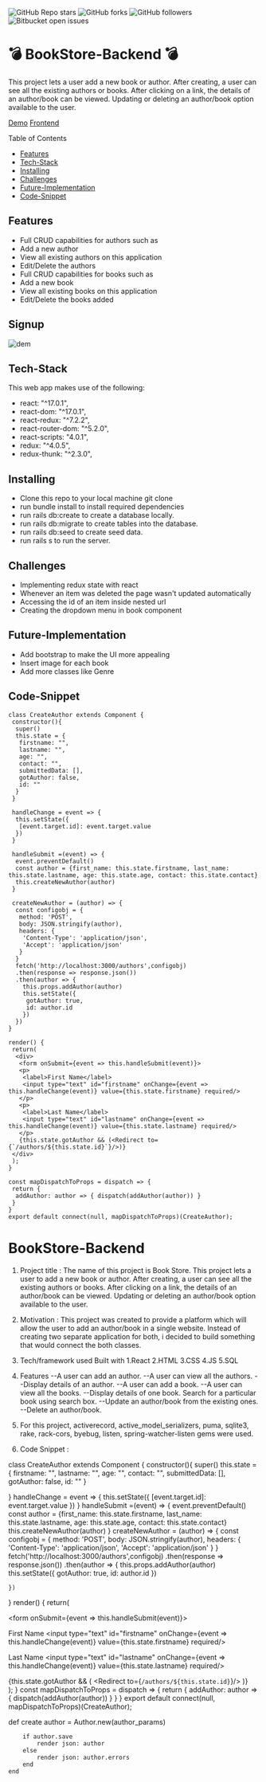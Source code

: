 ![GitHub Repo stars](https://img.shields.io/github/stars/nabilhayet/Restaurant) ![GitHub forks](https://img.shields.io/github/forks/nabilhayet/Restaurant) ![GitHub followers](https://img.shields.io/github/followers/nabilhayet) ![Bitbucket open issues](https://img.shields.io/bitbucket/issues/nabilhayet/Restaurant)                                          
                                        <h1>:bomb: BookStore-Backend :bomb: </h1>
                                                      
This project lets a user add a new book or author. After creating, a user can see all the existing authors or books. After clicking on a link, the details of an author/book can be viewed. Updating or deleting an author/book option available to the user.

<a href="https://www.youtube.com/watch?v=54azoDzOMTc&t=1s">Demo</a>
<a href="https://github.com/nabilhayet/bookstore-frontend">Frontend</a>

Table of Contents
- [Features](#features)
- [Tech-Stack](#tech-stack)
- [Installing](#installing)
- [Challenges](#challenges)
- [Future-Implementation](#future-implementation)
- [Code-Snippet](#code-snippet)
                               
## Features
<ul>
 <li>Full CRUD capabilities for authors such as</li>
 <li>Add a new author</li>
 <li>View all existing authors on this application</li>
 <li>Edit/Delete the authors</li>
 <li>Full CRUD capabilities for books such as</li>
 <li>Add a new book</li>
 <li>View all existing books on this application</li>
 <li>Edit/Delete the books added</li>
</ul>

## Signup 

![dem](https://user-images.githubusercontent.com/33500404/109376302-97f5ee00-7891-11eb-89aa-6fdfd054c8c9.gif)

## Tech-Stack
<p>This web app makes use of the following:</p>

* react: "^17.0.1",	
*	react-dom: "^17.0.1",
*	react-redux: "^7.2.2",
*	react-router-dom: "^5.2.0",
*	react-scripts: "4.0.1",
*	redux: "^4.0.5",
*	redux-thunk: "^2.3.0",


## Installing
<ul>
<li> Clone this repo to your local machine git clone <this-repo-url></li>
<li> run bundle install to install required dependencies</li>
<li> run rails db:create to create a database locally.</li>
<li> run rails db:migrate to create tables into the database.</li>
<li> run rails db:seed to create seed data.</li>
<li> run rails s to run the server.</li>
</ul>
        
## Challenges
<ul>
<li> Implementing redux state with react</li>
<li> Whenever an item was deleted the page wasn't updated automatically</li>
<li> Accessing the id of an item inside nested url</li>
<li> Creating the dropdown menu in book component</li>
</ul>

## Future-Implementation
<ul>
<li> Add bootstrap to make the UI more appealing</li>
<li> Insert image for each book</li>
<li> Add more classes like Genre</li>
</ul> 

## Code-Snippet 

```
class CreateAuthor extends Component {
 constructor(){
  super()
  this.state = {
   firstname: "",
   lastname: "",
   age: "",
   contact: "",
   submittedData: [],
   gotAuthor: false,
   id: ""
  }
 }
 
 handleChange = event => {
  this.setState({
   [event.target.id]: event.target.value
  })
 }
 
 handleSubmit =(event) => {
  event.preventDefault()
  const author = {first_name: this.state.firstname, last_name: this.state.lastname, age: this.state.age, contact: this.state.contact}
  this.createNewAuthor(author)
 }
```

```
 createNewAuthor = (author) => {
  const configobj = {
   method: 'POST',
   body: JSON.stringify(author),
   headers: {
    'Content-Type': 'application/json',
    'Accept': 'application/json'
   }
  }
  fetch('http://localhost:3000/authors',configobj)
  .then(response => response.json())
  .then(author => { 
    this.props.addAuthor(author)
    this.setState({
     gotAuthor: true,
     id: author.id 
    })
  })
}
```

```
render() {
 return(
  <div>
   <form onSubmit={event => this.handleSubmit(event)}>
   <p>
    <label>First Name</label>
    <input type="text" id="firstname" onChange={event => this.handleChange(event)} value={this.state.firstname} required/>
   </p>
   <p>
    <label>Last Name</label>
    <input type="text" id="lastname" onChange={event => this.handleChange(event)} value={this.state.lastname} required/>
   </p>
   {this.state.gotAuthor && (<Redirect to={`/authors/${this.state.id}`}/>)}
 </div>
 );
}
```

```
const mapDispatchToProps = dispatch => {
 return {
  addAuthor: author => { dispatch(addAuthor(author)) }
 }
}
export default connect(null, mapDispatchToProps)(CreateAuthor);
```













# BookStore-Backend


1. Project title : The name of this project is Book Store. This project lets a user to add a new book or author. After creating, a user can see all the existing authors or books. After clicking on a link, the details of an author/book can be viewed. Updating or deleting an author/book option available to the user.

2. Motivation : This project was created to provide a platform which will allow the user to add an author/book in a single website. Instead of creating two separate application for both, i decided to build something that would connect the both classes.

3. Tech/framework used Built with 1.React 2.HTML 3.CSS 4.JS 5.SQL

4. Features --A user can add an author. --A user can view all the authors. --Display details of an author. --A user can add a book. --A user can view all the books. --Display details of one book. Search for a particular book using search box. --Update an author/book from the existing ones. --Delete an author/book.

5. For this project, activerecord, active_model_serializers, puma, sqlite3, rake, rack-cors, byebug, listen, spring-watcher-listen gems were used.

6. Code Snippet :

class CreateAuthor extends Component {
  constructor(){
    super()
    this.state = {
      firstname: "",
      lastname: "",
      age: "",
      contact: "",
      submittedData: [],
      gotAuthor: false,
      id: ""
    }

  }
  handleChange = event => {
    this.setState({
      [event.target.id]: event.target.value
    })
  }
  handleSubmit =(event) => {
    event.preventDefault()
    const author = {first_name: this.state.firstname, last_name: this.state.lastname, age: this.state.age, contact: this.state.contact}
    this.createNewAuthor(author)
  }
  createNewAuthor = (author) => {
    const configobj = {
      method: 'POST',
      body: JSON.stringify(author),
      headers: {
          'Content-Type': 'application/json',
          'Accept': 'application/json'
      }
    }
    fetch('http://localhost:3000/authors',configobj)
    .then(response => response.json())
    .then(author => { 
      this.props.addAuthor(author)
      this.setState({
        gotAuthor: true,
        id: author.id 
      })
     
    })
  }
render() {
    return(
      <div>
        <form onSubmit={event => this.handleSubmit(event)}>
          <p>
            <label>First Name</label>
            <input type="text" id="firstname" onChange={event => this.handleChange(event)}
            value={this.state.firstname} required/>
          </p>
          <p>
            <label>Last Name</label>
            <input type="text" id="lastname" onChange={event => this.handleChange(event)}
            value={this.state.lastname} required/>
          </p>
            {this.state.gotAuthor && (
          <Redirect to={`/authors/${this.state.id}`}/>
        )}
      </div>
    );
  }
  const mapDispatchToProps = dispatch => {
  return {
      addAuthor: author => { dispatch(addAuthor(author)) }
    }
}
export default connect(null, mapDispatchToProps)(CreateAuthor);

  def create 
        author = Author.new(author_params)
        
        if author.save 
            render json: author
        else 
            render json: author.errors 
        end 
    end 
